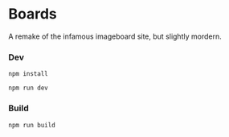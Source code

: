 # Boards

A remake of the infamous imageboard site, but slightly mordern.

### Dev

```console
npm install
```

```console
npm run dev
```

### Build

```console
npm run build
```
